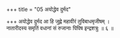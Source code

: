 +++
title = "05 अयोद्धेव दुर्मद"

+++
अयोद्धेव दुर्मद आ हि जुह्वे महावीरं तुविबाधमृजीषम् ।  
नातारीदस्य समृतिं वधानां सं रुजानाः पिपिष इन्द्रशत्रुः ॥ ६ ॥